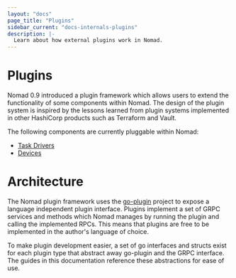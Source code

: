 ```yaml
---
layout: "docs"
page_title: "Plugins"
sidebar_current: "docs-internals-plugins"
description: |-
  Learn about how external plugins work in Nomad.
---
```


# Plugins

Nomad 0.9 introduced a plugin framework which allows users to extend the
functionality of some components within Nomad. The design of the plugin system
is inspired by the lessons learned from plugin systems implemented in other
HashiCorp products such as Terraform and Vault.

The following components are currently pluggable within Nomad:

- [Task Drivers](/docs/internals/plugins/task-drivers.html)
- [Devices](/docs/internals/plugins/devices.html)

# Architecture

The Nomad plugin framework uses the [go-plugin][goplugin] project to expose
a language independent plugin interface. Plugins implement a set of GRPC
services and methods which Nomad manages by running the plugin and calling the
implemented RPCs. This means that plugins are free to be implemented in the
author's language of choice.

To make plugin development easier, a set of go interfaces and structs exist for
each plugin type that abstract away go-plugin and the GRPC interface. The
guides in this documentation reference these abstractions for ease of use.

[goplugin]: https://github.com/hashicorp/go-plugin

